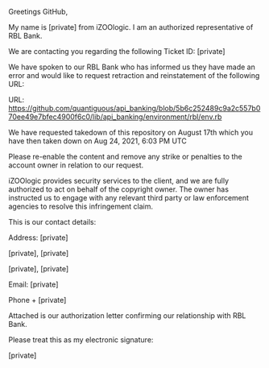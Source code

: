 Greetings GitHub,

My name is [private] from iZOOlogic. I am an authorized representative of RBL Bank.


We are contacting you regarding the following Ticket ID: [private]

We have spoken to our RBL Bank who has informed us they have made an error and would like to request retraction and reinstatement of the following URL:

URL: https://github.com/quantiguous/api_banking/blob/5b6c252489c9a2c557b070ee49e7bfec4900f6c0/lib/api_banking/environment/rbl/env.rb

We have requested takedown of this repository on August 17th which you have then taken down on Aug 24, 2021, 6:03 PM UTC

Please re-enable the content and remove any strike or penalties to the account owner in relation to our request.

iZOOlogic provides security services to the client, and we are fully authorized to act on behalf of the copyright owner. The owner has instructed us to engage with any relevant third party or law enforcement agencies to resolve this infringement claim.

This is our contact details:

Address: [private]

[private], [private]

[private], [private]

Email: [private]

Phone + [private]

Attached is our authorization letter confirming our relationship with RBL Bank.


Please treat this as my electronic signature:

[private]

 

